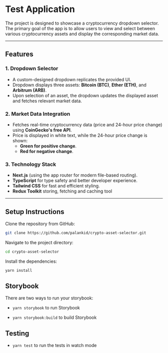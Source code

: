 # Test Application

The project is designed to showcase a cryptocurrency dropdown selector. The primary goal of the app is to allow users to view and select between various cryptocurrency assets and display the corresponding market data.

---

## Features

### 1. **Dropdown Selector**

- A custom-designed dropdown replicates the provided UI.
- Dropdown displays three assets: **Bitcoin (BTC)**, **Ether (ETH)**, and **Arbitrum (ARB)**.
- Upon selection of an asset, the dropdown updates the displayed asset and fetches relevant market data.

### 2. **Market Data Integration**

- Fetches real-time cryptocurrency data (price and 24-hour price change) using **CoinGecko's free API**.
- Price is displayed in white text, while the 24-hour price change is shown:
  - **Green for positive change**.
  - **Red for negative change**.

### 3. **Technology Stack**

- **Next.js** (using the app router for modern file-based routing).
- **TypeScript** for type safety and better developer experience.
- **Tailwind CSS** for fast and efficient styling.
- **Redux Toolkit** storing, fetching and caching tool

---

## Setup Instructions

Clone the repository from GitHub:

```bash
git clone https://github.com/palankid/crypto-asset-selector.git
```

Navigate to the project directory:

```bash
cd crypto-asset-selector
```

Install the dependencies:

```bash
yarn install
```

## Storybook

There are two ways to run your storybook:

- `yarn storybook` to run Storybook

- `yarn storybook:build` to build Storybook

## Testing

- `yarn test` to run the tests in watch mode
